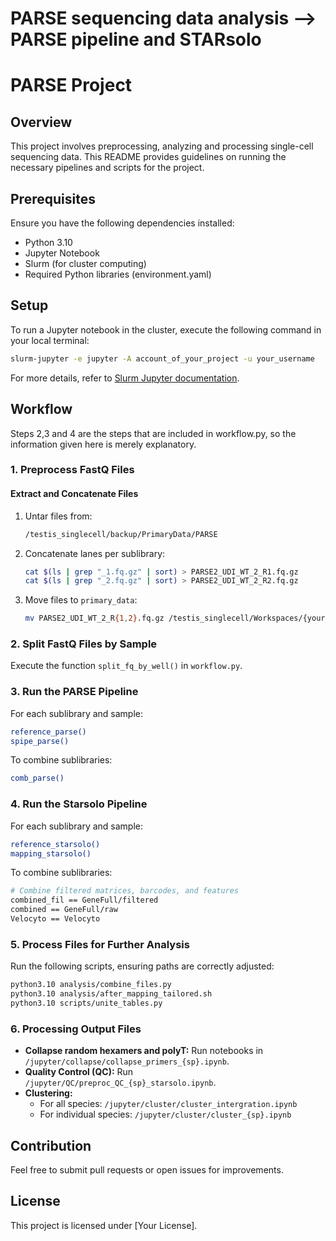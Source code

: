 # PARSE sequencing data analysis --> PARSE pipeline and STARsolo

# PARSE Project

## Overview
This project involves preprocessing, analyzing and processing single-cell sequencing data. This README provides guidelines on running the necessary pipelines and scripts for the project.

## Prerequisites
Ensure you have the following dependencies installed:
- Python 3.10
- Jupyter Notebook
- Slurm (for cluster computing)
- Required Python libraries (environment.yaml)

## Setup
To run a Jupyter notebook in the cluster, execute the following command in your local terminal:
```sh
slurm-jupyter -e jupyter -A account_of_your_project -u your_username
```
For more details, refer to [Slurm Jupyter documentation](https://slurm-jupyter.readthedocs.io/).

## Workflow

Steps 2,3 and 4 are the steps that are included in workflow.py, so the information given here is merely explanatory. 

### 1. Preprocess FastQ Files
#### Extract and Concatenate Files
1. Untar files from:
   ```sh
   /testis_singlecell/backup/PrimaryData/PARSE
   ```
2. Concatenate lanes per sublibrary:
   ```sh
   cat $(ls | grep "_1.fq.gz" | sort) > PARSE2_UDI_WT_2_R1.fq.gz
   cat $(ls | grep "_2.fq.gz" | sort) > PARSE2_UDI_WT_2_R2.fq.gz
   ```
3. Move files to `primary_data`:
   ```sh
   mv PARSE2_UDI_WT_2_R{1,2}.fq.gz /testis_singlecell/Workspaces/{your_username}/primary_data
   ```

### 2. Split FastQ Files by Sample
Execute the function `split_fq_by_well()` in `workflow.py`.

### 3. Run the PARSE Pipeline
For each sublibrary and sample:
```sh
reference_parse()
spipe_parse()
```
To combine sublibraries:
```sh
comb_parse()
```

### 4. Run the Starsolo Pipeline
For each sublibrary and sample:
```sh
reference_starsolo()
mapping_starsolo()
```
To combine sublibraries:
```sh
# Combine filtered matrices, barcodes, and features
combined_fil == GeneFull/filtered
combined == GeneFull/raw
Velocyto == Velocyto
```

### 5. Process Files for Further Analysis
Run the following scripts, ensuring paths are correctly adjusted:
```sh
python3.10 analysis/combine_files.py
python3.10 analysis/after_mapping_tailored.sh
python3.10 scripts/unite_tables.py
```

### 6. Processing Output Files
- **Collapse random hexamers and polyT:** Run notebooks in `/jupyter/collapse/collapse_primers_{sp}.ipynb`.
- **Quality Control (QC):** Run `/jupyter/QC/preproc_QC_{sp}_starsolo.ipynb`.
- **Clustering:**
  - For all species: `/jupyter/cluster/cluster_intergration.ipynb`
  - For individual species: `/jupyter/cluster/cluster_{sp}.ipynb`

## Contribution
Feel free to submit pull requests or open issues for improvements.

## License
This project is licensed under [Your License].
